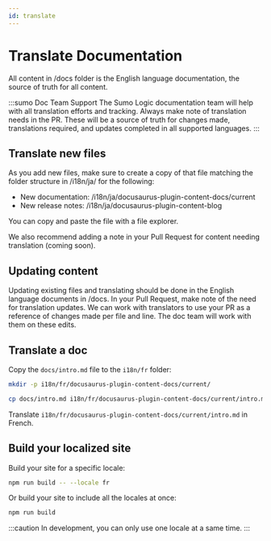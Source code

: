 ```yaml
---
id: translate
---
```


# Translate Documentation

All content in /docs folder is the English language documentation, the source of truth for all content. 

:::sumo Doc Team Support
The Sumo Logic documentation team will help with all translation efforts and tracking. Always make note of translation needs in the PR. These will be a source of truth for changes made, translations required, and updates completed in all supported languages.
:::

## Translate new files

As you add new files, make sure to create a copy of that file matching the folder structure in /i18n/ja/ for the following:

* New documentation: /i18n/ja/docusaurus-plugin-content-docs/current
* New release notes: /i18n/ja/docusaurus-plugin-content-blog

You can copy and paste the file with a file explorer. 

We also recommend adding a note in your Pull Request for content needing translation (coming soon).

## Updating content

Updating existing files and translating should be done in the English language documents in /docs. In your Pull Request, make note of the need for translation updates. We can work with translators to use your PR as a reference of changes made per file and line. The doc team will work with them on these edits.

## Translate a doc

Copy the `docs/intro.md` file to the `i18n/fr` folder:

```bash
mkdir -p i18n/fr/docusaurus-plugin-content-docs/current/

cp docs/intro.md i18n/fr/docusaurus-plugin-content-docs/current/intro.md
```

Translate `i18n/fr/docusaurus-plugin-content-docs/current/intro.md` in French.

## Build your localized site

Build your site for a specific locale:

```bash
npm run build -- --locale fr
```

Or build your site to include all the locales at once:

```bash
npm run build
```

:::caution
In development, you can only use one locale at a same time.
:::

